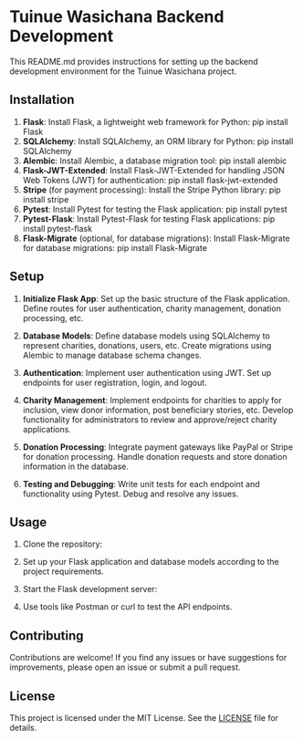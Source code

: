 # Tuinue Wasichana Backend Development

This README.md provides instructions for setting up the backend development environment for the Tuinue Wasichana project.

## Installation

1. **Flask**: Install Flask, a lightweight web framework for Python: pip install Flask
2. **SQLAlchemy**: Install SQLAlchemy, an ORM library for Python: pip install SQLAlchemy
3. **Alembic**: Install Alembic, a database migration tool: pip install alembic
4. **Flask-JWT-Extended**: Install Flask-JWT-Extended for handling JSON Web Tokens (JWT) for authentication: pip install flask-jwt-extended
5. **Stripe** (for payment processing): Install the Stripe Python library: pip install stripe
6. **Pytest**: Install Pytest for testing the Flask application: pip install pytest
7. **Pytest-Flask**: Install Pytest-Flask for testing Flask applications: pip install pytest-flask
8. **Flask-Migrate** (optional, for database migrations): Install Flask-Migrate for database migrations: pip install Flask-Migrate


## Setup

1. **Initialize Flask App**: Set up the basic structure of the Flask application. Define routes for user authentication, charity management, donation processing, etc.

2. **Database Models**: Define database models using SQLAlchemy to represent charities, donations, users, etc. Create migrations using Alembic to manage database schema changes.

3. **Authentication**: Implement user authentication using JWT. Set up endpoints for user registration, login, and logout.

4. **Charity Management**: Implement endpoints for charities to apply for inclusion, view donor information, post beneficiary stories, etc. Develop functionality for administrators to review and approve/reject charity applications.

5. **Donation Processing**: Integrate payment gateways like PayPal or Stripe for donation processing. Handle donation requests and store donation information in the database.

6. **Testing and Debugging**: Write unit tests for each endpoint and functionality using Pytest. Debug and resolve any issues.

## Usage

1. Clone the repository:

2. Set up your Flask application and database models according to the project requirements.

3. Start the Flask development server:


4. Use tools like Postman or curl to test the API endpoints.

## Contributing

Contributions are welcome! If you find any issues or have suggestions for improvements, please open an issue or submit a pull request.

## License

This project is licensed under the MIT License. See the [LICENSE](LICENSE) file for details.






